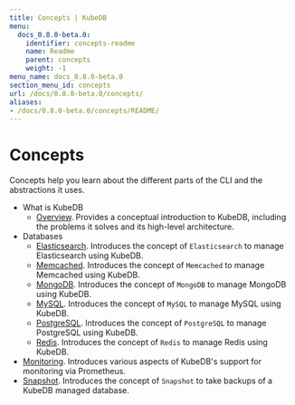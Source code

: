 ```yaml
---
title: Concepts | KubeDB
menu:
  docs_0.8.0-beta.0:
    identifier: concepts-readme
    name: Readme
    parent: concepts
    weight: -1
menu_name: docs_0.8.0-beta.0
section_menu_id: concepts
url: /docs/0.8.0-beta.0/concepts/
aliases:
- /docs/0.8.0-beta.0/concepts/README/
---
```


# Concepts

Concepts help you learn about the different parts of the CLI and the abstractions it uses.

- What is KubeDB
  - [Overview](/docs/0.8.0-beta.0/concepts/what-is-kubedb/overview). Provides a conceptual introduction to KubeDB, including the problems it solves and its high-level architecture.
- Databases
  - [Elasticsearch](/docs/0.8.0-beta.0/concepts/databases/elasticsearch). Introduces the concept of `Elasticsearch` to manage Elasticsearch using KubeDB.
  - [Memcached](/docs/0.8.0-beta.0/concepts/databases/memcached). Introduces the concept of `Memcached` to manage Memcached using KubeDB.
  - [MongoDB](/docs/0.8.0-beta.0/concepts/databases/mongodb). Introduces the concept of `MongoDB` to manage MongoDB using KubeDB.
  - [MySQL](/docs/0.8.0-beta.0/concepts/databases/mysql). Introduces the concept of `MySQL` to manage MySQL using KubeDB.
  - [PostgreSQL](/docs/0.8.0-beta.0/concepts/databases/postgres). Introduces the concept of `PostgreSQL` to manage PostgreSQL using KubeDB.
  - [Redis](/docs/0.8.0-beta.0/concepts/databases/redis). Introduces the concept of `Redis` to manage Redis using KubeDB.
- [Monitoring](/docs/0.8.0-beta.0/concepts/monitoring). Introduces various aspects of KubeDB's support for monitoring via Prometheus.
- [Snapshot](/docs/0.8.0-beta.0/concepts/snapshot). Introduces the concept of `Snapshot` to take backups of a KubeDB managed database.
